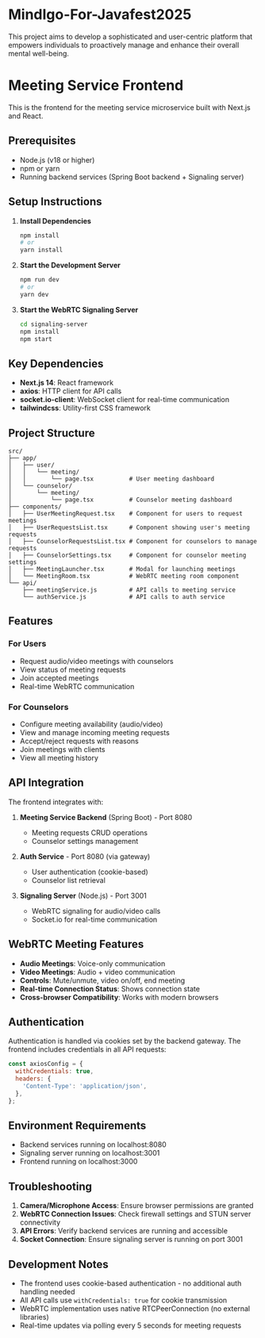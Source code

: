 # MindIgo-For-Javafest2025
This project aims to develop a sophisticated and user-centric platform that empowers individuals to proactively manage and enhance their overall mental well-being.

# Meeting Service Frontend

This is the frontend for the meeting service microservice built with Next.js and React.

## Prerequisites

- Node.js (v18 or higher)
- npm or yarn
- Running backend services (Spring Boot backend + Signaling server)

## Setup Instructions

1. **Install Dependencies**
   ```bash
   npm install
   # or
   yarn install
   ```

2. **Start the Development Server**
   ```bash
   npm run dev
   # or
   yarn dev
   ```

3. **Start the WebRTC Signaling Server**
   ```bash
   cd signaling-server
   npm install
   npm start
   ```

## Key Dependencies

- **Next.js 14**: React framework
- **axios**: HTTP client for API calls
- **socket.io-client**: WebSocket client for real-time communication
- **tailwindcss**: Utility-first CSS framework

## Project Structure

```
src/
├── app/
│   ├── user/
│   │   └── meeting/
│   │       └── page.tsx          # User meeting dashboard
│   └── counselor/
│       └── meeting/
│           └── page.tsx          # Counselor meeting dashboard
├── components/
│   ├── UserMeetingRequest.tsx    # Component for users to request meetings
│   ├── UserRequestsList.tsx      # Component showing user's meeting requests
│   ├── CounselorRequestsList.tsx # Component for counselors to manage requests
│   ├── CounselorSettings.tsx     # Component for counselor meeting settings
│   ├── MeetingLauncher.tsx       # Modal for launching meetings
│   └── MeetingRoom.tsx           # WebRTC meeting room component
└── api/
    ├── meetingService.js         # API calls to meeting service
    └── authService.js            # API calls to auth service
```

## Features

### For Users
- Request audio/video meetings with counselors
- View status of meeting requests
- Join accepted meetings
- Real-time WebRTC communication

### For Counselors
- Configure meeting availability (audio/video)
- View and manage incoming meeting requests
- Accept/reject requests with reasons
- Join meetings with clients
- View all meeting history

## API Integration

The frontend integrates with:

1. **Meeting Service Backend** (Spring Boot) - Port 8080
   - Meeting requests CRUD operations
   - Counselor settings management
   
2. **Auth Service** - Port 8080 (via gateway)
   - User authentication (cookie-based)
   - Counselor list retrieval

3. **Signaling Server** (Node.js) - Port 3001
   - WebRTC signaling for audio/video calls
   - Socket.io for real-time communication

## WebRTC Meeting Features

- **Audio Meetings**: Voice-only communication
- **Video Meetings**: Audio + video communication
- **Controls**: Mute/unmute, video on/off, end meeting
- **Real-time Connection Status**: Shows connection state
- **Cross-browser Compatibility**: Works with modern browsers

## Authentication

Authentication is handled via cookies set by the backend gateway. The frontend includes credentials in all API requests:

```javascript
const axiosConfig = {
  withCredentials: true,
  headers: {
    'Content-Type': 'application/json',
  },
};
```

## Environment Requirements

- Backend services running on localhost:8080
- Signaling server running on localhost:3001
- Frontend running on localhost:3000

## Troubleshooting

1. **Camera/Microphone Access**: Ensure browser permissions are granted
2. **WebRTC Connection Issues**: Check firewall settings and STUN server connectivity
3. **API Errors**: Verify backend services are running and accessible
4. **Socket Connection**: Ensure signaling server is running on port 3001

## Development Notes

- The frontend uses cookie-based authentication - no additional auth handling needed
- All API calls use `withCredentials: true` for cookie transmission
- WebRTC implementation uses native RTCPeerConnection (no external libraries)
- Real-time updates via polling every 5 seconds for meeting requests